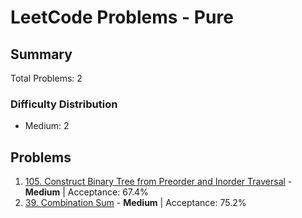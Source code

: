 # LeetCode Problems - Pure

## Summary
Total Problems: 2

### Difficulty Distribution

- Medium: 2

## Problems

1. [105. Construct Binary Tree from Preorder and Inorder Traversal](https://leetcode.com/problems/construct-binary-tree-from-preorder-and-inorder-traversal/) - **Medium** | Acceptance: 67.4%
2. [39. Combination Sum](https://leetcode.com/problems/combination-sum/) - **Medium** | Acceptance: 75.2%